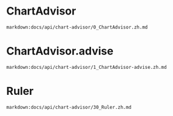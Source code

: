 # ChartAdvisor

`markdown:docs/api/chart-advisor/0_ChartAdvisor.zh.md`

# ChartAdvisor.advise

`markdown:docs/api/chart-advisor/1_ChartAdvisor-advise.zh.md`

# Ruler

`markdown:docs/api/chart-advisor/30_Ruler.zh.md`

